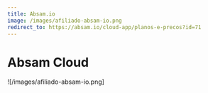 ```yaml
---
title: Absam.io
image: /images/afiliado-absam-io.png
redirect_to: https://absam.io/cloud-app/planos-e-precos?id=71
---
```


# Absam Cloud #
![/images/afiliado-absam-io.png]